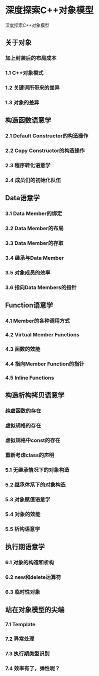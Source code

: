# 深度探索C++对象模型

深度探索C++对象模型

## 关于对象

### 加上封装后的布局成本

### 1.1 C++对象模式

### 1.2 关键词所带来的差异

### 1.3 对象的差异

## 构造函数语意学

### 2.1 Default Constructor的构造操作

### 2.2 Copy Constructor的构造操作

### 2.3 程序转化语意学

### 2.4 成员们的初始化队伍

## Data语意学

### 3.1 Data Member的绑定

### 3.2 Data Member的布局

### 3.3 Data Member的存取

### 3.4 继承与Data Member

### 3.5 对象成员的效率

### 3.6 指向Data Members的指针

## Function语意学

### 4.1 Member的各种调用方式

### 4.2 Virtual Member Functions

### 4.3 函数的效能

### 4.4 指向Member Function的指针

### 4.5 Inline Functions

## 构造析构拷贝语意学

### 纯虚函数的存在

### 虚拟规格的存在

### 虚拟规格中const的存在

### 重新考虑class的声明

### 5.1 无继承情况下的对象构造

### 5.2 继承体系下的对象构造

### 5.3 对象赋值语意学

### 5.4 对象的效能

### 5.5 析构语意学

## 执行期语意学

### 6.1 对象的构造和析构

### 6.2 new和delete运算符

### 6.3 临时性对象

## 站在对象模型的尖端

### 7.1 Template

### 7.2 异常处理

### 7.3 执行期类型识别

### 7.4 效率有了，弹性呢？
